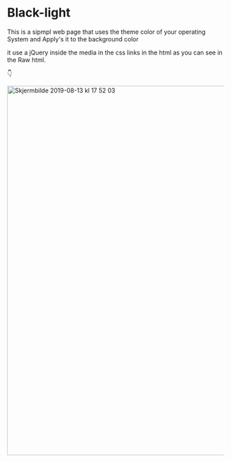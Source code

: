 # Black-light
This is a sipmpl web page that uses the theme color of your operating System and Apply's it to the background color 

it use a jQuery inside the media in the css links in the html as you can see in the Raw html.

👇

<img width="857" alt="Skjermbilde 2019-08-13 kl  17 52 03" src="https://user-images.githubusercontent.com/32140076/62956384-252e3a80-bdf3-11e9-9fbc-975959bf3555.png">

